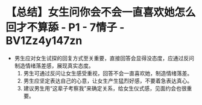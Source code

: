 # 【总结】女生问你会不会一直喜欢她怎么回才不算舔 - P1 - 7情子 - BV1Zz4y147zn

-   男生应对女生试探的回复方式至关重要，直接回答会显得没态度，应通过反问制造情绪落差感，展现真实态度。
    1.  男生可通过反问让女生感受重视，回答不会一直喜欢她，制造情绪落差。
    2.  男生应坚定表达自己的心意，让女生产生猛烈好感，不要着急表达真心。
    3.  建议男生用“这辈子考察我”来确定关系，给女生仪式感，见面约会也很重要。